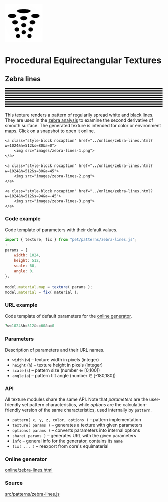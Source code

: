 <img class="logo" src="../assets/logo/logo.png">


# Procedural Equirectangular Textures


## Zebra lines
<img src="images/zebra-lines.jpg">

This texture renders a pattern of regularily spread white and
black lines. They are used in the [zebra analysis](https://en.wikipedia.org/wiki/Zebra_analysis)
to examine the second derivative of smooth surface. The
generated texture is intended for color or environment maps.
Click on a snapshot to open it online.

<p class="gallery">

	<a class="style-block nocaption" href="../online/zebra-lines.html?w=1024&h=512&s=80&a=0">
		<img src="images/zebra-lines-1.png">
	</a>

	<a class="style-block nocaption" href="../online/zebra-lines.html?w=1024&h=512&s=30&a=45">
		<img src="images/zebra-lines-2.png">
	</a>

	<a class="style-block nocaption" href="../online/zebra-lines.html?w=1024&h=512&s=94&a=-45">
		<img src="images/zebra-lines-3.png">
	</a>

</p>


### Code example

Code template of parameters with their default values.

```js
import { texture, fix } from "pet/patterns/zebra-lines.js";
:
params = {
	width: 1024,
	height: 512,
	scale: 60,
	angle: 0,
};

model.material.map = texture( params );
model.material = fix( material );
```

### URL example

Code template of default parameters for the [online generator](../online/zebra-lines.html).

```php
?w=1024&h=512&s=60&a=0
```

### Parameters

Description of parameters and their URL names.

* `width` (`w`) &ndash; texture width in pixels (integer)
* `height` (`h`) &ndash; texture height in pixels (integer)
* `scale` (`s`) &ndash; pattern size (number &#x2208; [0,100])
* `angle` (`a`) &ndash; pattern tilt angle (number &#x2208; [-180,180])


### API

All texture modules share the same API. Note that *parameters*
are the user-friendly set pattern characteristics, while
*options* are the calculation-friendly version of the same
characteristics, used internally by `pattern`.

* `pattern( x, y, z, color, options )` &ndash; pattern implementation
* `texture( params )` &ndash; generates a texture with given parameters
* `options( params )` &ndash; converts parameters into internal options
* `share( params )` &ndash; generates URL with the given parameters
* `info` &ndash; general info for the generator, contains its `name`
* `fix( ... )` &ndash; reexport from core's equimaterial


### Online generator

[online/zebra-lines.html](../online/zebra-lines.html)

### Source

[src/patterns/zebra-lines.js](https://github.com/boytchev/texture-generator/blob/main/src/patterns/zebra-lines.js)


